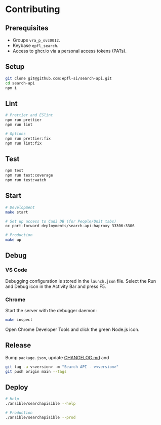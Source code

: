 # Contributing

## Prerequisites

- Groups `vra_p_svc0012`.
- Keybase `epfl_search`.
- Access to ghcr.io via a personal access tokens (PATs).

## Setup

```bash
git clone git@github.com:epfl-si/search-api.git
cd search-api
npm i
```

## Lint

```bash
# Prettier and ESlint
npm run prettier
npm run lint

# Options
npm run prettier:fix
npm run lint:fix
```

## Test

```bash
npm test
npm run test:coverage
npm run test:watch
```

## Start

```bash
# Development
make start

# Set up access to Cadi DB (for People/Unit tabs)
oc port-forward deployments/search-api-haproxy 33306:3306

# Production
make up
```

## Debug

### VS Code

Debugging configuration is stored in the `launch.json` file. Select the Run and
Debug icon in the Activity Bar and press F5.

### Chrome

Start the server with the debugger daemon:

```bash
make inspect
```

Open Chrome Developer Tools and click the green Node.js icon.

## Release

Bump `package.json`, update [CHANGELOG.md](CHANGELOG.md) and

```bash
git tag -a v<version> -m "Search API - v<version>"
git push origin main --tags
```

## Deploy

```bash
# Help
./ansible/searchapisible --help

# Production
./ansible/searchapisible --prod
```
